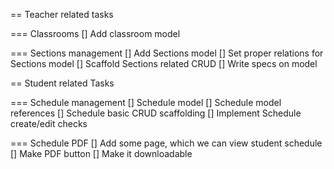 == Teacher related tasks

=== Classrooms
[] Add classroom model

=== Sections management
[] Add Sections model
[] Set proper relations for Sections model
[] Scaffold Sections related CRUD
[] Write specs on model

== Student related Tasks

=== Schedule management
[] Schedule model
[] Schedule model references
[] Schedule basic CRUD scaffolding
[] Implement Schedule create/edit checks

=== Schedule PDF
[] Add some page, which we can view student schedule
[] Make PDF button
[] Make it downloadable
